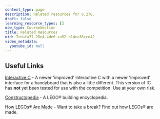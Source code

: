 ```yaml
---
content_type: page
description: Related resources for 6.270.
draft: false
learning_resource_types: []
ocw_type: CourseSection
title: Related Resources
uid: 7edafa77-28e4-4de6-ca52-b14ea38cce42
video_metadata:
  youtube_id: null
---
```

## Useful Links

[Interactive C](http://www.kipr.org/products/interactive-c) - A newer 'improved' Interactive C with a newer 'improved' interface for a handyboard that is also a little different. This version of IC has **not** yet been tested for use with the competition. Use at your own risk.

[Constructopedia](https://www.media.mit.edu/projects/constructopedia/overview/) - A LEGO® building encyclopedia.

[How LEGOs® Are Made](https://www.lego.com/en-us/service/help/bricks-building/brick-facts/how-lego-bricks-are-made-408100000007834) - Want to take a break? Find out how LEGOs® are made.